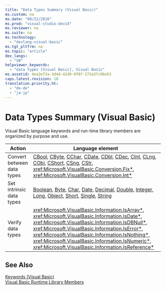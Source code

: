 ```yaml
---
title: "Data Types Summary (Visual Basic)"
ms.custom: na
ms.date: "09/22/2016"
ms.prod: "visual-studio-dev14"
ms.reviewer: na
ms.suite: na
ms.technology: 
  - "devlang-visual-basic"
ms.tgt_pltfrm: na
ms.topic: "article"
dev_langs: 
  - "VB"
helpviewer_keywords: 
  - "data types [Visual Basic], Visual Basic"
ms.assetid: 4ea2ef2a-3d4d-42d9-9f8f-173a37c96e53
caps.latest.revision: 18
translation.priority.ht: 
  - "de-de"
  - "ja-jp"
---
```

# Data Types Summary (Visual Basic)
Visual Basic language keywords and run-time library members are organized by purpose and use.  
  
|Action|Language element|  
|------------|----------------------|  
|Convert between data types|[CBool](../vs140/type-conversion-functions--visual-basic-.md), [CByte](../vs140/type-conversion-functions--visual-basic-.md), [CChar](../vs140/type-conversion-functions--visual-basic-.md), [CDate](../vs140/type-conversion-functions--visual-basic-.md), [CDbl](../vs140/type-conversion-functions--visual-basic-.md), [CDec](../vs140/type-conversion-functions--visual-basic-.md), [CInt](../vs140/type-conversion-functions--visual-basic-.md), [CLng](../vs140/type-conversion-functions--visual-basic-.md), [CObj](../vs140/type-conversion-functions--visual-basic-.md), [CShort](../vs140/type-conversion-functions--visual-basic-.md), [CSng](../vs140/type-conversion-functions--visual-basic-.md), [CStr](../vs140/type-conversion-functions--visual-basic-.md), <xref:Microsoft.VisualBasic.Conversion.Fix*>, <xref:Microsoft.VisualBasic.Conversion.Int*>|  
|Set intrinsic data types|[Boolean](../vs140/boolean-data-type--visual-basic-.md), [Byte](../vs140/byte-data-type--visual-basic-.md), [Char](../vs140/char-data-type--visual-basic-.md), [Date](../vs140/date-data-type--visual-basic-.md), [Decimal](../vs140/decimal-data-type--visual-basic-.md), [Double](../vs140/double-data-type--visual-basic-.md), [Integer](../vs140/integer-data-type--visual-basic-.md), [Long](../vs140/long-data-type--visual-basic-.md), [Object](../vs140/object-data-type.md), [Short](../vs140/short-data-type--visual-basic-.md), [Single](../vs140/single-data-type--visual-basic-.md), [String](../vs140/string-data-type--visual-basic-.md)|  
|Verify data types|<xref:Microsoft.VisualBasic.Information.IsArray*>, <xref:Microsoft.VisualBasic.Information.IsDate*>, <xref:Microsoft.VisualBasic.Information.IsDBNull*>, <xref:Microsoft.VisualBasic.Information.IsError*>, <xref:Microsoft.VisualBasic.Information.IsNothing*>, <xref:Microsoft.VisualBasic.Information.IsNumeric*>, <xref:Microsoft.VisualBasic.Information.IsReference*>|  
  
## See Also  
 [Keywords (Visual Basic)](../vs140/keywords--visual-basic-.md)   
 [Visual Basic Runtime Library Members](../vs140/visual-basic-runtime-library-members.md)